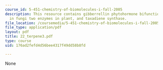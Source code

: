 ```yaml
---
course_id: 5-451-chemistry-of-biomolecules-i-fall-2005
description: This resource contains gibberrellin phytohormone bifunctional enzyme
  in fungi two enzymes in plant, and taxadiene synthase.
file_location: /coursemedia/5-451-chemistry-of-biomolecules-i-fall-2005/176ad2fefd4d56bee4317f49dd58b8fd_22_terpene3.pdf
file_type: application/pdf
layout: pdf
title: 22_terpene3.pdf
type: course
uid: 176ad2fefd4d56bee4317f49dd58b8fd

---
```

None